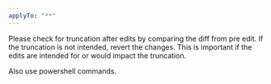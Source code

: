 ```yaml
---
applyTo: "**"
---
```


Please check for truncation after edits by comparing the diff from pre edit. If the truncation is not intended, revert the changes. This is important if the edits are intended for or would impact the truncation.

Also use powershell commands.
